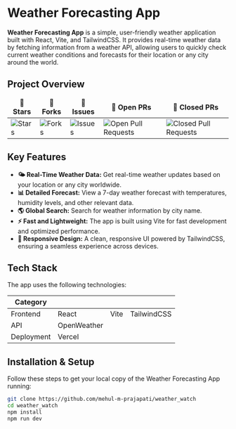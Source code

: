 # Weather Forecasting App

**Weather Forecasting App** is a simple, user-friendly weather application built with React, Vite, and TailwindCSS. It provides real-time weather data by fetching information from a weather API, allowing users to quickly check current weather conditions and forecasts for their location or any city around the world.

## Project Overview

<table align="center">
    <thead align="center">
        <tr>
            <td><b>🌟 Stars</b></td>
            <td><b>🍴 Forks</b></td>
            <td><b>🐛 Issues</b></td>
            <td><b>🔔 Open PRs</b></td>
            <td><b>🔕 Closed PRs</b></td>
        </tr>
    </thead>
    <tbody>
        <tr>
            <td><img alt="Stars" src="https://img.shields.io/github/stars/mehul-m-prajapati/weather_watch?style=flat&logo=github" /></td>
            <td><img alt="Forks" src="https://img.shields.io/github/forks/mehul-m-prajapati/weather_watch?style=flat&logo=github" /></td>
            <td><img alt="Issues" src="https://img.shields.io/github/issues/mehul-m-prajapati/weather_watch?style=flat&logo=github" /></td>
            <td><img alt="Open Pull Requests" src="https://img.shields.io/github/issues-pr/mehul-m-prajapati/weather_watch?style=flat&logo=github" /></td>
            <td><img alt="Closed Pull Requests" src="https://img.shields.io/github/issues-pr-closed/mehul-m-prajapati/weather_watch?style=flat&color=green&logo=github" /></td>
        </tr>
    </tbody>
</table>

## Key Features

- **🌤️ Real-Time Weather Data:** Get real-time weather updates based on your location or any city worldwide.
- **📊 Detailed Forecast:** View a 7-day weather forecast with temperatures, humidity levels, and other relevant data.
- **🌎 Global Search:** Search for weather information by city name.
- **⚡ Fast and Lightweight:** The app is built using Vite for fast development and optimized performance.
- **🌈 Responsive Design:** A clean, responsive UI powered by TailwindCSS, ensuring a seamless experience across devices.

## Tech Stack

The app uses the following technologies:

| Category    | | | |
|-------------|----------------|--------------|--------------|
| Frontend   | React          | Vite         | TailwindCSS  |
| API        | OpenWeather    |              |              |
| Deployment | Vercel         |              |              |


## Installation & Setup

Follow these steps to get your local copy of the Weather Forecasting App running:

```bash
git clone https://github.com/mehul-m-prajapati/weather_watch
cd weather_watch
npm install
npm run dev
```
